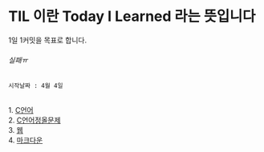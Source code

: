 # TIL 이란 Today I Learned 라는 뜻입니다
1일 1커밋을 목표로 합니다.<br>
<h6>실패ㅠ</h6>

```
시작날짜 : 4월 4일
```

<br>
1. <a href ='https://github.com/wjdtkdgur00/TIL/tree/main/c%EC%96%B8%EC%96%B4'>C언어</a><br>
2. <a href ='https://github.com/wjdtkdgur00/TIL/tree/main/C%EC%96%B8%EC%96%B4%EC%A0%95%EC%98%AC%EB%AC%B8%EC%A0%9C'>C언어정올문제</a><br> 
3. <a href ='https://github.com/wjdtkdgur00/TIL/tree/main/web'>웹</a><br>
4. <a href ='https://github.com/wjdtkdgur00/TIL/tree/main/markdown'>마크다운</a>
